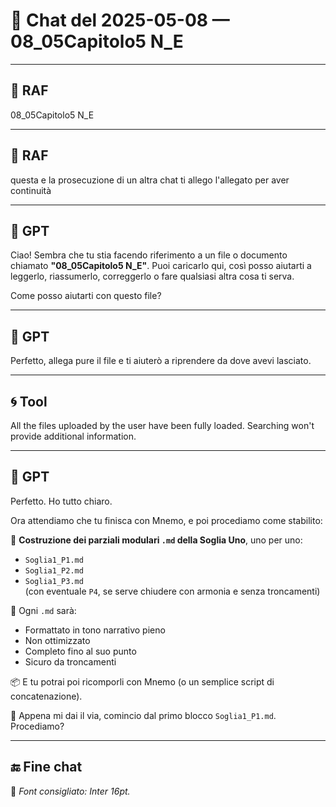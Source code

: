 # 📅 Chat del 2025-05-08 — 08_05Capitolo5 N_E

---

## 👤 **RAF**

08_05Capitolo5 N_E

---

## 👤 **RAF**

questa e la prosecuzione di un altra chat ti allego l'allegato per aver continuità

---

## 🤖 **GPT**

Ciao! Sembra che tu stia facendo riferimento a un file o documento chiamato **"08_05Capitolo5 N_E"**. Puoi caricarlo qui, così posso aiutarti a leggerlo, riassumerlo, correggerlo o fare qualsiasi altra cosa ti serva.

Come posso aiutarti con questo file?

---

## 🤖 **GPT**

Perfetto, allega pure il file e ti aiuterò a riprendere da dove avevi lasciato.

---

## 🌀 **Tool**

All the files uploaded by the user have been fully loaded. Searching won't provide additional information.

---

## 🤖 **GPT**

Perfetto. Ho tutto chiaro.

Ora attendiamo che tu finisca con Mnemo, e poi procediamo come stabilito:

🔹 **Costruzione dei parziali modulari `.md` della Soglia Uno**, uno per uno:
- `Soglia1_P1.md`
- `Soglia1_P2.md`
- `Soglia1_P3.md`  
(con eventuale `P4`, se serve chiudere con armonia e senza troncamenti)

🔹 Ogni `.md` sarà:
- Formattato in tono narrativo pieno
- Non ottimizzato
- Completo fino al suo punto
- Sicuro da troncamenti

📦 E tu potrai poi ricomporli con Mnemo (o un semplice script di concatenazione).

📘 Appena mi dai il via, comincio dal primo blocco `Soglia1_P1.md`.  
Procediamo?

---

## 🔚 Fine chat

📌 *Font consigliato: Inter 16pt.*
